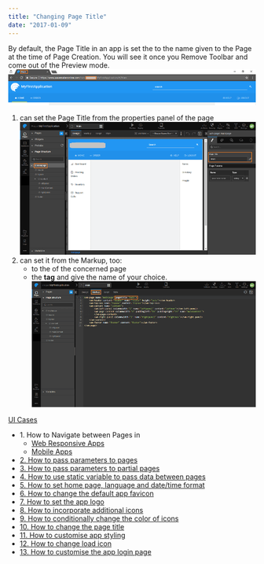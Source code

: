 ```yaml
---
title: "Changing Page Title"
date: "2017-01-09"
---
```


By default, the Page Title in an app is set the to the name given to the Page at the time of Page Creation. You will see it once you Remove Toolbar and come out of the Preview mode. [![](../assets/design_pagetitle.png)](../assets/design_pagetitle.png)

1. can set the Page Title from the properties panel of the page [![](../assets/design_pagetitle_prop-1.png)](../assets/design_pagetitle_prop-1.png)
2. can set it from the Markup, too:
    - to the of the concerned page
    - the **tag** and give the name of your choice. [![](../assets/design_pagetitle_markup.png)](../assets/design_pagetitle_markup.png)

[UI Cases](/learn/app-development/ui-design/use-cases-ui-design/)

- 1\. How to Navigate between Pages in
    - [Web Responsive Apps](/learn/responsive-web/web-ui-design/#page-navigation)
    - [Mobile Apps](/learn/hybrid-mobile/mobile-page-concepts/#page-navigation-actions)
- [2\. How to pass parameters to pages](/learn/how-tos/passing-parameters-pages/)
- [3\. How to pass parameters to partial pages](/learn/how-tos/passing-parameters-partial-page/)
- [4\. How to use static variable to pass data between pages](/learn/how-tos/use-static-variable-pass-data-pages/)
- [5\. How to set home page, language and date/time format](/learn/how-tos/setting-language-date-format/)
- [6\. How to change the default app favicon](/learn/how-tos/changing-default-favicon/)
- [7\. How to set the app logo](/learn/how-tos/changing-app-logo/)
- [8\. How to incorporate additional icons](/learn/how-tos/incorporating-additional-icons/)
- [9\. How to conditionally change the color of icons](/learn/how-tos/displaying-icon-color-based-upon-condition/)
- [10\. How to change the page title](/learn/how-tos/changing-page-title/)
- [11\. How to customise app styling](/learn/how-tos/customise-app-style/)
- [12\. How to change load icon](learn/how-tos/change-icon-global-spinner/)
- [13\. How to customise the app login page](/learn/how-tos/customise-login-page/)
